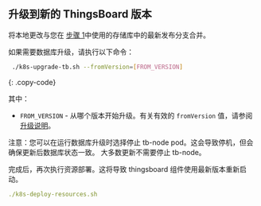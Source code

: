 ## 升级到新的 ThingsBoard 版本

将本地更改与您在 [步骤 1](#step-1-clone-thingsboard-ce-k8s-scripts-repository)中使用的存储库中的最新发布分支合并。


如果需要数据库升级，请执行以下命令：

```bash
 ./k8s-upgrade-tb.sh --fromVersion=[FROM_VERSION]
```
{: .copy-code}

其中：

- `FROM_VERSION` - 从哪个版本开始升级。有关有效的 `fromVersion` 值，请参阅 [升级说明](/docs/user-guide/install/upgrade-instructions)。

注意：您可以在运行数据库升级时选择停止 tb-node pod。这会导致停机，但会确保更新后数据库状态一致。
大多数更新不需要停止 tb-node。

完成后，再次执行资源部署。这将导致 thingsboard 组件使用最新版本重新启动。

```yaml
./k8s-deploy-resources.sh
```